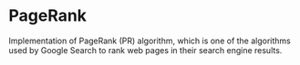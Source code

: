 # PageRank
Implementation of PageRank (PR) algorithm, which is one of the algorithms used by Google Search to rank web pages in their search engine results.
